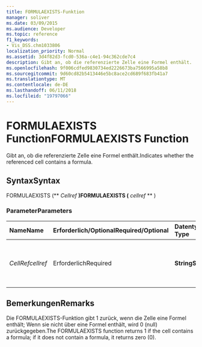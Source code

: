 ```yaml
---
title: FORMULAEXISTS-Funktion
manager: soliver
ms.date: 03/09/2015
ms.audience: Developer
ms.topic: reference
f1_keywords:
- Vis_DSS.chm1033806
localization_priority: Normal
ms.assetid: 3d4f82d3-fcd0-536a-c4e1-94c362cde7c4
description: Gibt an, ob die referenzierte Zelle eine Formel enthält.
ms.openlocfilehash: 9f006cdfed9830734ed2226673ba7566995a58b8
ms.sourcegitcommit: 9d60cd82b5413446e5bc8ace2cd689f683fb41a7
ms.translationtype: MT
ms.contentlocale: de-DE
ms.lasthandoff: 06/11/2018
ms.locfileid: "19797066"
---
```

# <a name="formulaexists-function"></a><span data-ttu-id="ea638-103">FORMULAEXISTS Function</span><span class="sxs-lookup"><span data-stu-id="ea638-103">FORMULAEXISTS Function</span></span>

<span data-ttu-id="ea638-104">Gibt an, ob die referenzierte Zelle eine Formel enthält.</span><span class="sxs-lookup"><span data-stu-id="ea638-104">Indicates whether the referenced cell contains a formula.</span></span> 
  
## <a name="syntax"></a><span data-ttu-id="ea638-105">Syntax</span><span class="sxs-lookup"><span data-stu-id="ea638-105">Syntax</span></span>

<span data-ttu-id="ea638-106">FORMULAEXISTS (** *Cellref* **)</span><span class="sxs-lookup"><span data-stu-id="ea638-106">FORMULAEXISTS (** *cellref* ** )</span></span> 
  
### <a name="parameters"></a><span data-ttu-id="ea638-107">Parameter</span><span class="sxs-lookup"><span data-stu-id="ea638-107">Parameters</span></span>

|<span data-ttu-id="ea638-108">**Name**</span><span class="sxs-lookup"><span data-stu-id="ea638-108">**Name**</span></span>|<span data-ttu-id="ea638-109">**Erforderlich/Optional**</span><span class="sxs-lookup"><span data-stu-id="ea638-109">**Required/Optional**</span></span>|<span data-ttu-id="ea638-110">**Datentyp**</span><span class="sxs-lookup"><span data-stu-id="ea638-110">**Data Type**</span></span>|<span data-ttu-id="ea638-111">**Beschreibung**</span><span class="sxs-lookup"><span data-stu-id="ea638-111">**Description**</span></span>|
|:-----|:-----|:-----|:-----|
| <span data-ttu-id="ea638-112">_CellRef_</span><span class="sxs-lookup"><span data-stu-id="ea638-112">_cellref_</span></span> <br/> |<span data-ttu-id="ea638-113">Erforderlich</span><span class="sxs-lookup"><span data-stu-id="ea638-113">Required</span></span>  <br/> |<span data-ttu-id="ea638-114">**String**</span><span class="sxs-lookup"><span data-stu-id="ea638-114">**String**</span></span> <br/> |<span data-ttu-id="ea638-115">Die Zelle, die auf das Vorhandensein einer Formel überprüft werden soll.</span><span class="sxs-lookup"><span data-stu-id="ea638-115">The cell that you want to check for the presence of a formula.</span></span>  <br/> |
   
## <a name="remarks"></a><span data-ttu-id="ea638-116">Bemerkungen</span><span class="sxs-lookup"><span data-stu-id="ea638-116">Remarks</span></span>

<span data-ttu-id="ea638-117">Die FORMULAEXISTS-Funktion gibt 1 zurück, wenn die Zelle eine Formel enthält; Wenn sie nicht über eine Formel enthält, wird 0 (null) zurückgegeben.</span><span class="sxs-lookup"><span data-stu-id="ea638-117">The FORMULAEXISTS function returns 1 if the cell contains a formula; if it does not contain a formula, it returns zero (0).</span></span> 
  

